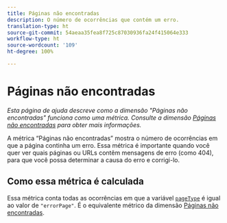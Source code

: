 ```yaml
---
title: Páginas não encontradas
description: O número de ocorrências que contém um erro.
translation-type: ht
source-git-commit: 54aeaa35fea8f725c87030936fa24f415064e333
workflow-type: ht
source-wordcount: '109'
ht-degree: 100%

---
```



# Páginas não encontradas

*Esta página de ajuda descreve como a dimensão &quot;Páginas não encontradas&quot; funciona como uma métrica. Consulte a dimensão [Páginas não encontradas](../dimensions/pages-not-found.md) para obter mais informações.*

A métrica “Páginas não encontradas” mostra o número de ocorrências em que a página continha um erro. Essa métrica é importante quando você quer ver quais páginas ou URLs contêm mensagens de erro (como 404), para que você possa determinar a causa do erro e corrigi-lo.

## Como essa métrica é calculada

Essa métrica conta todas as ocorrências em que a variável [`pageType`](/help/implement/vars/page-vars/pagetype.md) é igual ao valor de `"errorPage"`. É o equivalente métrico da dimensão [Páginas não encontradas](../dimensions/pages-not-found.md).